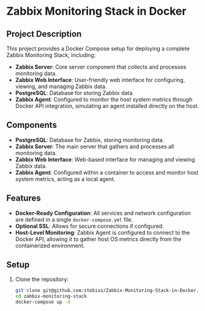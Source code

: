 # Zabbix Monitoring Stack in Docker

## Project Description

This project provides a Docker Compose setup for deploying a complete Zabbix Monitoring Stack, including:

- **Zabbix Server**: Core server component that collects and processes monitoring data.
- **Zabbix Web Interface**: User-friendly web interface for configuring, viewing, and managing Zabbix data.
- **PostgreSQL**: Database for storing Zabbix data.
- **Zabbix Agent**: Configured to monitor the host system metrics through Docker API integration, simulating an agent installed directly on the host.

## Components

- **PostgreSQL**: Database for Zabbix, storing monitoring data.
- **Zabbix Server**: The main server that gathers and processes all monitoring data.
- **Zabbix Web Interface**: Web-based interface for managing and viewing Zabbix data.
- **Zabbix Agent**: Configured within a container to access and monitor host system metrics, acting as a local agent.

## Features

- **Docker-Ready Configuration**: All services and network configuration are defined in a single `docker-compose.yml` file.
- **Optional SSL**: Allows for secure connections if configured.
- **Host-Level Monitoring**: Zabbix Agent is configured to connect to the Docker API, allowing it to gather host OS metrics directly from the containerized environment.

## Setup

1. Clone the repository:
   ```bash
   git clone git@github.com:stebius/Zabbix-Monitoring-Stack-in-Docker.git
   cd zabbix-monitoring-stack
   docker-compose up -d
   ```

